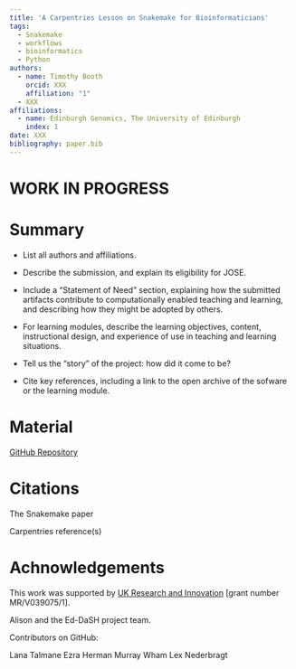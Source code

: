 ```yaml
---
title: 'A Carpentries Lesson on Snakemake for Bioinformaticians'
tags:
  - Snakemake
  - workflows
  - bioinformatics
  - Python
authors:
  - name: Timothy Booth
    orcid: XXX
    affiliation: "1"
  - XXX
affiliations:
  - name: Edinburgh Genomics, The University of Edinburgh
    index: 1
date: XXX
bibliography: paper.bib
---
```


# WORK IN PROGRESS

# Summary

* List all authors and affiliations.

* Describe the submission, and explain its eligibility for JOSE.

* Include a “Statement of Need” section, explaining how the submitted artifacts contribute to computationally enabled teaching and learning, and describing how they might be adopted by others.

* For learning modules, describe the learning objectives, content, instructional design, and experience of use in teaching and learning situations.

* Tell us the “story” of the project: how did it come to be?

* Cite key references, including a link to the open archive of the sofware or the learning module.

# Material

[GitHub Repository](https://github.com/carpentries-incubator/snakemake-novice-bioinformatics)

# Citations

The Snakemake paper

Carpentries reference(s)

# Achnowledgements

This work was supported by [UK Research and Innovation](https://www.ukri.org/) [grant number MR/V039075/1].

Alison and the Ed-DaSH project team.

Contributors on GitHub:

Lana Talmane
Ezra Herman
Murray Wham
Lex Nederbragt
